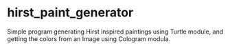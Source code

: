 # hirst_paint_generator
Simple program generating Hirst inspired paintings using Turtle module, and getting the colors from an Image using Cologram modula.
